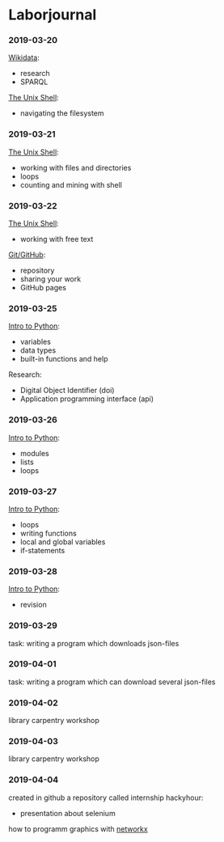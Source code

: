 # Laborjournal

### 2019-03-20
[Wikidata](https://www.wikidata.org/wiki/Wikidata:Main_Page):
- research
- SPARQL

[The Unix Shell](https://librarycarpentry.org/lc-shell/):
- navigating the filesystem

### 2019-03-21
[The Unix Shell](https://librarycarpentry.org/lc-shell/):
- working with files and directories
- loops
- counting and mining with shell

### 2019-03-22
[The Unix Shell](https://librarycarpentry.org/lc-shell/):
- working with free text

[Git/GitHub](https://librarycarpentry.org/lc-git/):
- repository
- sharing your work
- GitHub pages

### 2019-03-25
[Intro to Python](https://librarycarpentry.org/lc-python-intro/):
- variables
- data types
- built-in functions and help

Research:
- Digital Object Identifier (doi)
- Application programming interface (api)

### 2019-03-26
[Intro to Python](https://librarycarpentry.org/lc-python-intro/):
- modules
- lists
- loops

### 2019-03-27
[Intro to Python](https://librarycarpentry.org/lc-python-intro/):
- loops
- writing functions
- local and global variables
- if-statements

### 2019-03-28
[Intro to Python](https://librarycarpentry.org/lc-python-intro/):
- revision

### 2019-03-29
task: writing a program which downloads json-files

### 2019-04-01
task: writing a program which can download several json-files

### 2019-04-02
library carpentry workshop

### 2019-04-03
library carpentry workshop

### 2019-04-04
created in github a repository called internship
hackyhour:
- presentation about selenium

how to programm graphics with [networkx](https://networkx.github.io/)



